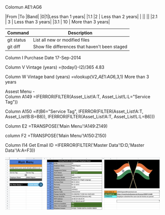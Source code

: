 Colomun AE1:AG6

|From	|To	|Band|
|0|1|Less than 1 years|
|1.1 	|2	 | Less than 2 years|
|	||	||
|2.1	 | 3	 | Less than 3 years|
|3.1	| 10	 | More than 3 years|


| Command | Description |
| --- | --- |
| git status | List all new or modified files |
| git diff | Show file differences that haven't been staged |


Column I 
Purchase Date
17-Sep-2014

Column V
Vintage (years) =(today()-I2)/365
4.83

Column W
Vintage band (years) =vlookup(V2,$AE$1:$AG$6,3,1)
More than 3 years

Assest Menu -  
Column A149 
=IFERROR(FILTER(Asset_List!A:T, Asset_List!L:L="Service Tag"))

Column A150 
=if(B6="Service Tag", IFERROR(FILTER(Asset_List!A:T, Asset_List!B:B=B8)), IFERROR(FILTER(Asset_List!A:T, Asset_List!L:L=B6)))

Column E2
=TRANSPOSE('Main Menu'!A149:Z149)

column F2
=TRANSPOSE('Main Menu'!A150:Z150)

Column I14
Get Email ID =IFERROR(FILTER('Master Data'!D:D,'Master Data'!A:A=F3))

![Screenshot](/Assets%20MGMT%20Automation/main_menu.png)

